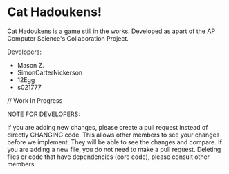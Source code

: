 # Cat Hadoukens! 
Cat Hadoukens is a game still in the works. Developed as apart of the AP Computer Science's Collaboration Project. 

Developers:
* Mason Z.
* SimonCarterNickerson
* 12Egg
* s021777

// Work In Progress

NOTE FOR DEVELOPERS:

If you are adding new changes, please create a pull request instead of directly CHANGING code. This allows other members to see your changes before we implement. They will be able to see the changes and compare. If you are adding a new file, you do not need to make a pull request. Deleting files or code that have dependencies (core code), please consult other members. 
